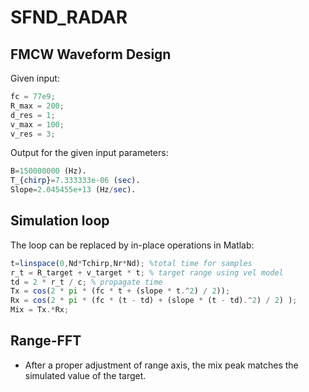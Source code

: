 # SFND_RADAR

## FMCW Waveform Design

Given input:
```octave
fc = 77e9;
R_max = 200;
d_res = 1;
v_max = 100;
v_res = 3;
```

Output for the given input parameters:
```octave
B=150000000 (Hz).
T_{chirp}=7.333333e-06 (sec).
Slope=2.045455e+13 (Hz/sec).
```

## Simulation loop

The loop can be replaced by in-place operations in Matlab:
```octave
t=linspace(0,Nd*Tchirp,Nr*Nd); %total time for samples
r_t = R_target + v_target * t; % target range using vel model
td = 2 * r_t / c; % propagate time
Tx = cos(2 * pi * (fc * t + (slope * t.^2) / 2));
Rx = cos(2 * pi * (fc * (t - td) + (slope * (t - td).^2) / 2) );
Mix = Tx.*Rx;
```

## Range-FFT

* After a proper adjustment of range axis, the mix peak matches the simulated value of the target.




